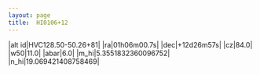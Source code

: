 ```yaml
---
layout: page
title:  HI0106+12
--- 
```

|alt id|HVC128.50-50.26+81|
|ra|01h06m00.7s|
|dec|+12d26m57s|
|cz|84.0|
|w50|11.0|
|abar|6.0|
|m_hi|5.3551832360096752|
|n_hi|19.069421408758469|
